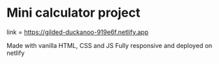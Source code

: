 # Mini calculator project

link = https://gilded-duckanoo-919e6f.netlify.app

Made with vanilla HTML, CSS and JS
Fully responsive and deployed on netlify
